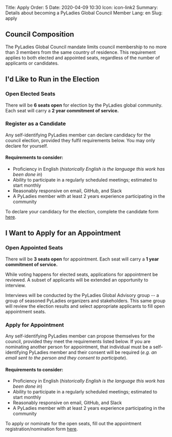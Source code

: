Title: Apply
Order: 5
Date: 2020-04-09 10:30
Icon: icon-link2
Summary: Details about becoming a PyLadies Global Council Member
Lang: en
Slug: apply

## Council Composition
The PyLadies Global Council mandate limits council membership to no more than 3 members from the same country of residence. This requirement applies to both elected and appointed seats, regardless of the number of applicants or candidates.


## I'd Like to Run in the Election

### Open Elected Seats

There will be **6 seats open** for election by the PyLadies global community.  Each seat will carry a **2 year commitment of service.**

### Register as a Candidate

Any self-identifying PyLadies member can declare candidacy for the council election, provided they fulfil requirements below. You may only declare for yourself.

#### Requirements to consider:

- Proficiency in English (_historically English is the language this work has been done in_)
- Ability to participate in a regularly scheduled meetings; estimated to start monthly
- Reasonably responsive on email, GitHub, and Slack
- A PyLadies member with at least 2 years experience participating in the community 

To declare your candidacy for the election, complete the candidate form [here]().



## I Want to Apply for an Appointment

### Open Appointed Seats

There will be **3 seats open** for appointment.  Each seat will carry a **1 year commitment of service.**  

While voting happens for elected seats, applications for appointment be reviewed. A subset of applicants will be extended an opportunity to interview.  

Interviews will be conducted by the PyLadies Global Advisory group -- a group of seasoned PyLadies organizers and stakeholders. This same group will review the election results and select appropriate applicants to fill open appointment seats.  


### Apply for Appointment

Any self-identifying PyLadies member can propose themselves for the council, provided they meet the requirements listed below. If you are nominating another person for appointment, that individual must be a self-identifying PyLadies member and their consent will be required (_e.g. an email sent to the person and they consent to participate_).  


#### Requirements to consider:

- Proficiency in English (_historically English is the language this work has been done in_)
- Ability to participate in a regularly scheduled meetings; estimated to start monthly
- Reasonably responsive on email, GitHub, and Slack
- A PyLadies member with at least 2 years experience participating in the community 

To apply or nominate for the open seats, fill out the appointment registration/nomination form [here]().